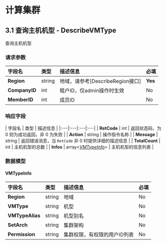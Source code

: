 



# 计算集群


    
    
## 3.1 查询主机机型 - DescribeVMType

查询主机机型

### 请求参数



| 字段名 | 类型 | 描述信息 | 必填 |
|:---|:---|:---|:---|
| **Region** | string | 地域，请参考[DescribeRegion接口] | **Yes** |
| **CompanyID** | int | 租户ID，仅admin操作时生效 | No |
| **MemberID** | int | 成员ID | No |

### 响应字段



| 字段名 | 类型 | 描述信息 | 
|:---|:---|:---|:---|
| **RetCode** | int | 返回状态码，为 0 则为成功返回，非 0 为失败 |
| **Action** | string | 操作指令名称 | 
| **Message** | string | 返回错误消息，当 `RetCode` 非 0 时提供详细的描述信息 | 
| **TotalCount** | int | 主机机型的总数 | 
| **Infos** | array<[*VMTypeInfo*](#VMTypeInfo)> | 主机机型的信息列表 | 



### 数据模型

    
#### VMTypeInfo

| 字段名 | 类型 | 描述信息 | 必填 |
|:---|:---|:---|:---|
| **Region** | string | 地域 | No |
| **VMType** | string | 机型 | No |
| **VMTypeAlias** | string | 机型别名 | No |
| **SetArch** | string | 集群架构 | No |
| **Permission** | string | 集群权限，有权限的用户ID列表 | No |

    







